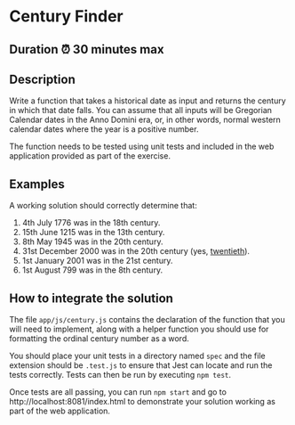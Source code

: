 # Century Finder

## Duration ⏰ 30 minutes max

## Description

Write a function that takes a historical date as input and returns the century in which that date falls.  You can assume that all inputs will be Gregorian Calendar dates in the Anno Domini era, or, in other words, normal western calendar dates where the year is a positive number.

The function needs to be tested using unit tests and included in the web application provided as part of the exercise.

## Examples

A working solution should correctly determine that:

1. 4th July 1776 was in the 18th century.
2. 15th June 1215 was in the 13th century.
3. 8th May 1945 was in the 20th century.
4. 31st December 2000 was in the 20th century (yes, [twentieth](https://www.google.co.uk/search?q=When+did+the+21st+century+begin%3F)).
5. 1st January 2001 was in the 21st century.
6. 1st August 799 was in the 8th century.

## How to integrate the solution

The file `app/js/century.js` contains the declaration of the function that you will need to implement, along with a helper function you should use for formatting the ordinal century number as a word.

You should place your unit tests in a directory named `spec` and the file extension should be `.test.js` to ensure that Jest can locate and run the tests correctly.  Tests can then be run by executing `npm test`.  

Once tests are all passing, you can run `npm start` and go to http://localhost:8081/index.html to demonstrate your solution working as part of the web application.
